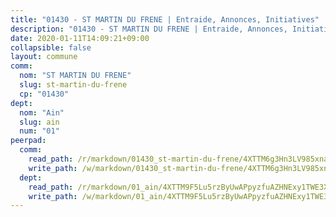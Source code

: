 ```yaml
---
title: "01430 - ST MARTIN DU FRENE | Entraide, Annonces, Initiatives"
description: "01430 - ST MARTIN DU FRENE | Entraide, Annonces, Initiatives"
date: 2020-01-11T14:09:21+09:00
collapsible: false
layout: commune
comm:
  nom: "ST MARTIN DU FRENE"
  slug: st-martin-du-frene
  cp: "01430"
dept:
  nom: "Ain"
  slug: ain
  num: "01"
peerpad:
  comm:
    read_path: /r/markdown/01430_st-martin-du-frene/4XTTM6g3Hn3LV985xna9CHM7hUvGYZvhNbcgXgccr6FTZ8U6d
    write_path: /w/markdown/01430_st-martin-du-frene/4XTTM6g3Hn3LV985xna9CHM7hUvGYZvhNbcgXgccr6FTZ8U6d-K3TgUsNN2jgcbpDKw8fpHzWWyuHYD82x1c2sUKxrkG5yJ38Veyu9GJwK1TDovYFBWphL7bNuGNZ5tQRf2srVcm347RcLE9Gqx1oh1pMfqpEji1BTTnoD1eciPmoxpXKJbSzCgxgq
  dept:
    read_path: /r/markdown/01_ain/4XTTM9F5Lu5rzByUwAPpyzfuAZHNExy1TWE3X3wiTrPFfiAJr
    write_path: /w/markdown/01_ain/4XTTM9F5Lu5rzByUwAPpyzfuAZHNExy1TWE3X3wiTrPFfiAJr-K3TgUnxzeFoJA4CB58vXNvKXURJneTNZHUsypAQGicGiZu7AS2sPbjspGpj7s3MmMv58YhkLaSUMQMHaiKAfoMv6wF36Urxbqqh8MmnXpnKkbVhnAishABEkMRAiyAt8GGJ1Jer2
---
```


